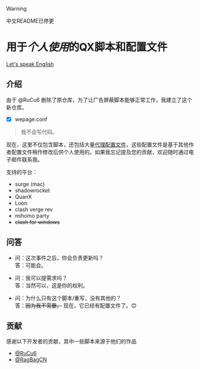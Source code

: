 >[!WARNING]
> 中文README已停更

# 用于***个人使用***的QX脚本和配置文件  
[Let's speak English](./README.md)  

## 介绍  
由于 @RuCu6 删除了原仓库，为了让广告屏蔽脚本能够正常工作，我建立了这个新仓库。  

- [x] wepage.conf

> 我不会写代码。

现在，这里不仅包含脚本，还包括大量[代理配置文件](./Profile/)，这些配置文件是基于其他作者配置文件稍作修改后供个人使用的。如果我忘记提及您的贡献，欢迎随时通过电子邮件联系我。  

支持的平台：

- surge (mac)
- shadowrocket
- QuanX
- Loon
- clash verge rev
- mihomo party
- ~~clash for windows~~

## 问答  
- 问：这次事件之后，你会负责更新吗？  
  答：可能会。  

- 问：我可以提需求吗？  
  答：当然可以，这是你的权利。  

- 问：为什么只有这个脚本/重写，没有其他的？  
  答：~~因为我不需要。~~ 现在，它已经有配置文件了。😊  

## 贡献  
感谢以下开发者的贡献，其中一些脚本来源于他们的作品
- [@RuCu6](https://github.com/RuCu6)  
- [@RagBagCN](https://github.com/RagBagCN)  